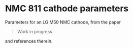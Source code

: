# NMC 811 cathode parameters

Parameters for an LG M50 NMC cathode, from the paper

> Work in progress

and references therein.
